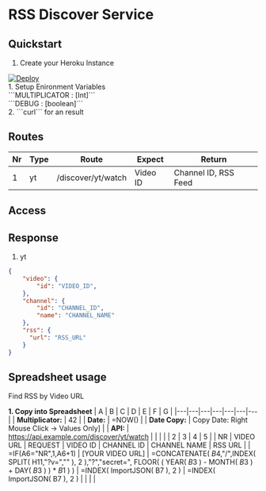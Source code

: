 # RSS Discover Service

## Quickstart
1. Create your Heroku Instance<br>
<a href="https://heroku.com/deploy?template=https://github.com/a6b8/curlai--discover-service">
  <img src="https://www.herokucdn.com/deploy/button.svg" alt="Deploy">
</a><br>
1. Setup Enironment Variables<br>
   ```MULTIPLICATOR : [Int]```<br>
   ```DEBUG : [boolean]```<br>
2. ```curl``` for an result


## Routes
| Nr | Type | Route | Expect | Return |
| --- | --- | --- |  --- |  --- | 
| 1 | yt | /discover/yt/watch | Video ID | Channel ID, RSS Feed | 

## Access


## Response

1. yt
```json
{
    "video": {
        "id": "VIDEO_ID",
    },
    "channel": {
        "id": "CHANNEL_ID",
        "name": "CHANNEL_NAME"
    },
    "rss": {
      "url": "RSS_URL"
    }
}
```

## Spreadsheet usage
Find RSS by Video URL

**1. Copy into Spreadsheet**
| A | B | C | D | E | F | G |
|---|---|---|---|---|---|---|
| **Multiplicator:** | 42  |
| **Date:** | =NOW()  |
| **Date Copy:** | Copy Date: Right Mouse Click -> Values Only]  |
| **API:** | https://api.example.com/discover/yt/watch |
|  |  |  | 2 | 3 | 4 | 5 | 
| NR | VIDEO URL | REQUEST | VIDEO ID |	CHANNEL ID | CHANNEL NAME | RSS URL |
| =IF(A6="NR",1,A6+1) | [YOUR VIDEO URL] | =CONCATENATE( $B$4,"/",INDEX( SPLIT( H11,"?v=","" ), 2 ),"?","secret=", FLOOR( ( YEAR( $B$3 ) - MONTH( $B$3 ) + DAY( $B$3 ) ) * $B$1 ) ) | =INDEX( ImportJSON( B7 ), 2 ) | =INDEX( ImportJSON( B7 ), 2 ) | | | |
